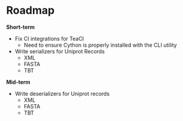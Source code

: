 # Roadmap

**Short-term**
- Fix CI integrations for TeaCI
    - Need to ensure Cython is properly installed with the CLI utility
- Write serializers for Uniprot Records
    - XML
    - FASTA
    - TBT

**Mid-term**
- Write deserializers for Uniprot records
    - XML
    - FASTA
    - TBT
